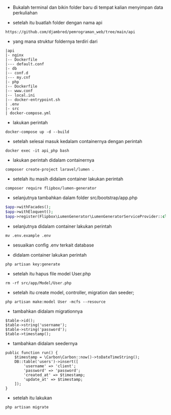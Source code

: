 - Bukalah terminal dan bikin folder baru 
di tempat kalian menyimpan data perkuliahan

- setelah itu buatlah folder dengan nama api
```
https://github.com/djambred/pemrograman_web/tree/main/api
```

- yang mana struktur foldernya terdiri dari
``` 
|api
|- nginx
|-- Dockerfile
|--- default.conf
|- db
|-- conf.d
|--- my.cnf
|- php
|-- Dockerfile
|-- www.conf
|-- local.ini
|-- docker-entrypoint.sh
| .env
|- src
| docker-compose.yml
```
- lakukan perintah
```
docker-compose up -d --build
```

- setelah selesai masuk kedalam containernya dengan perintah 
```
docker exec -it api_php bash
```

- lakukan perintah didalam containernya 
```
composer create-project laravel/lumen .
```
- setelah itu masih didalam container lakukan perintah 
```
composer require flipbox/lumen-generator
```
- selanjutnya tambahkan dalam folder src/bootstrap/app.php

``` php
$app->withFacades(); 
$app->withEloquent();
$app->register(Flipbox\LumenGenerator\LumenGeneratorServiceProvider::class);
```

- selanjutnya didalam container lakukan perintah 
```
mv .env.example .env
```

- sesuaikan config .env terkait database

- didalam container lakukan perintah 
```
php artisan key:generate
```

- setelah itu hapus file model User.php

```
rm -rf src/app/Model/User.php
```

- setelah itu create model, controller, migration dan seeder;

```
php artisan make:model User -mcfs --resource
```

- tambahkan didalam migrationnya 
```
$table->id();
$table->string('username');
$table->string('password');
$table->timestamp();
```

- tambahkan didalam seedernya
```
public function run() {
    $timestamp = \Carbon\Carbon::now()->toDateTimeString();
    DB::table('users')->insert([
        'username' => 'client';
        'password' => 'password';
        'created_at' => $timestamp;
        'update_at' => $timestamp;
    ]);
}
```

- setelah itu lakukan 
```
php artisan migrate
```


	

